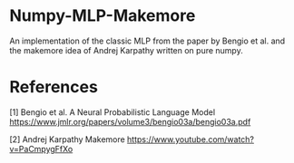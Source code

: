 # Numpy-MLP-Makemore
An implementation of the classic MLP from the paper by Bengio et al. and the makemore idea of Andrej Karpathy written on pure numpy.

# References

[1] Bengio et al. A Neural Probabilistic Language Model 
    https://www.jmlr.org/papers/volume3/bengio03a/bengio03a.pdf
    
[2] Andrej Karpathy Makemore 
    https://www.youtube.com/watch?v=PaCmpygFfXo
